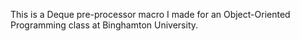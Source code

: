 This is a Deque pre-processor macro I made for an Object-Oriented Programming class at Binghamton University.
